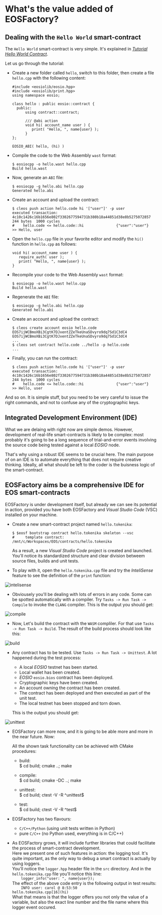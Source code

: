 # What's the value added of EOSFactory?

## Dealing with the `Hello World` smart-contract

The `Hello World` smart-contract is very simple. It's explained in [*Tutorial Hello World Contract*](https://github.com/EOSIO/eos/wiki/Tutorial-Hello-World-Contract).

Let us go through the tutorial:

* Create a new folder called `hello`, switch to this folder, then create a file `hello.cpp` with the following content:

   ```
   #include <eosiolib/eosio.hpp>
   #include <eosiolib/print.hpp>
   using namespace eosio;
   
   class hello : public eosio::contract {
     public:
         using contract::contract;
   
         /// @abi action 
         void hi( account_name user ) {
            print( "Hello, ", name{user} );
         }
   };
   
   EOSIO_ABI( hello, (hi) )
   ```

* Compile the code to the Web Assembly `wast` format:

   ```
   $ eosiocpp -o hello.wast hello.cpp
   Build hello.wast
   ```

* Now, generate an `ABI` file:

   ```
   $ eosiocpp -g hello.abi hello.cpp
   Generated hello.abi
   ```

* Create an account and upload the contract:

   ```
   $ cleos push action hello.code hi '["user"]' -p user
   executed transaction: 4c10c1426c16b1656e802f3302677594731b380b18a44851d38e8b5275072857  244 bytes  1000 cycles
   #    hello.code <= hello.code::hi               {"user":"user"}
   >> Hello, user
   ```

* Open the `hello.cpp` file in your favorite editor and modify the `hi()` function in `hello.cpp` as follows:

   ```
   void hi( account_name user ) {
      require_auth( user );
      print( "Hello, ", name{user} );
   }
   ```

* Recompile your code to the Web Assembly `wast` format:

   ```
   $ eosiocpp -o hello.wast hello.cpp
   Build hello.wast
   ```

* Regenerate the `ABI` file:

   ```
   $ eosiocpp -g hello.abi hello.cpp
   Generated hello.abi
   ```

* Create an account and upload the contract:

   ```
   $ cleos create account eosio hello.code EOS7ijWCBmoXBi3CgtK7DJxentZZeTkeUnaSDvyro9dq7Sd1C3dC4 
   EOS7ijWCBmoXBi3CgtK7DJxentZZeTkeUnaSDvyro9dq7Sd1C3dC4
   ...
   $ cleos set contract hello.code ../hello -p hello.code
   ...
   ```

* Finally, you can run the contract:

   ```
   $ cleos push action hello.code hi '["user"]' -p user
   executed transaction: 4c10c1426c16b1656e802f3302677594731b380b18a44851d38e8b5275072857  244 bytes  1000 cycles
   #    hello.code <= hello.code::hi               {"user":"user"}
   >> Hello, user
   ```

And so on. It is simple stuff, but you need to be very careful to issue the right commands, and not to confuse any of the cryptographic keys.

## Integrated Development Environment (IDE)

What we are delaing with right now are simple demos. However, development of real-life smart-contracts is likely to be complex: most probably it's going to be a long sequence of trial-and-error events involving the source code being tested against a local *EOSIO* node.

That's why using a robust IDE seems to be crucial here. The main purpose of on an IDE is to automate everything that does not require creative thinking. Ideally, all what should be left to the coder is the buisness logic of the smart-contract.

## EOSFactory aims be a comprehensive IDE for EOS smart-contracts

EOSFactory is under development itself, but already we can see its potential in action, provided you have both EOSFactory and *Visual Studio Code* (VSC) installed on your machine.

* Create a new smart-contract project named `hello.tokenika`:

   ```
   $ $eosf bootstrap contract hello.tokenika skeleton --vsc
   #     template contract: /mnt/c/Workspaces/EOS/contracts/hello.tokenika
   ```

   As a result, a new *Visual Studio Code* project is created and launched. You'll notice its standardized structure and clear division betweem source files, builds and unit tests.

* To play with it, open the `hello.tokenika.cpp` file and try the *InteliSense* feature to see the definition of the `print` function:

![intelisense](VScode/intelisense1.png)

* Obviousely you'll be dealing with lots of errors in any code. Some can be spotted automatically with a compiler. Try `Tasks -> Run Task -> Compile` to invoke the `CLANG` compiler. This is the output you should get:

![compile](VScode/compile1.png)

* Now, Let's build the contract with the `WASM` compliler. For that use `Tasks -> Run Task -> Build`. The result of the build process should look like this:

![build](VScode/build1.png)

* Any contract has to be tested. Use `Tasks -> Run Task -> Unittest`. 
    A lot happened during the test process:
    * A local *EOSIO* testnet has been started.
    * Local wallet has been created.
    * *EOSIO* `eosio.bios` contract has been deployed.
    * Cryptographic keys have been created.
    * An account owning the contract has been created.
    * The contract has been deployed and then executed as part 
      of the unit test.
    * The local testnet has been stopped and torn down.

  This is the output you should get:

![unittest](VScode/unittest1.png)

* EOSFactory can more now, and it is going to be able more and more in the near future. Now:

   All the shown task functionality can be achieved with CMake procedures:
   * build:<br>
     $ cd build; cmake ..; make

   * compile:<br>
     $ cd build; cmake -DC ..; make

   * unittest:<br>
     $ cd build; ctest -V -R ^unittest$

   * test:<br>
     $ cd build; ctest -V -R ^test$

* EOSFactory has two flavours:

   *  `C/C++/Python` (using unit tests written in Python)
   * pure `C/C++` (no Python used, everything is in C/C++)

* As EOSFactory grows, it will include further libraries that could facilitate the process of smart-contract development.<br>
  Here we present one of such features in action: the logging tool. It's quite important, as the only way to debug a smart contract is actually by using loggers.<br>
  You'll notice the `logger.hpp` header file in the `src` directory. And in the `hello.tokenika.cpp` file you'll notice this line:<br>
  <code>&nbsp;&nbsp;&nbsp;&nbsp;logger_info("user: ", name{user});</code><br>
  The effect of the above code entry is the following output in test results:<br>
  <code>&nbsp;&nbsp;&nbsp;&nbsp;INFO user: carol @ 8:53:50 hello.tokenika.cpp\[16](hi)</code><br>
  What that means is that the logger offers you not only the value of a variable, but also the exact line number and the file name where this logger event occured.